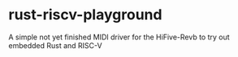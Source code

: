 # rust-riscv-playground
A simple not yet finished MIDI driver for the HiFive-Revb to try out embedded Rust and RISC-V
